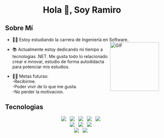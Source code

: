 <h1 align="center">Hola 👋, Soy <a>Ramiro</a></h1>

<h2>Sobre Mí</h2>
  
- 👨‍💻 Estoy estudiando la carrera de Ingeniería en Software.<img align="right" alt="GIF" height="160px" src="https://media.giphy.com/media/du3J3cXyzhj75IOgvA/giphy.gif" />
  
- 📚 Actualmente estoy dedicando mi tiempo a tecnologias .NET. Me gusta todo lo relacionado crear e innovar, estudio de forma autodidacta para potenciar mis estudios.
- 💪🏼 Metas futuras: <br>-Recibirme.<br>-Poder vivir de lo que me gusta.<br>-No perder la motivacion.

## Tecnologias

<div align="center">
  <img src="https://img.shields.io/badge/HTML%20-%23F7DF1E.svg?&style=for-the-badge&color=E34F26" />&nbsp;&nbsp;
  <img src="https://img.shields.io/badge/css%20-%23F7DF1E.svg?&style=for-the-badge&color=5BA8EE" />&nbsp;&nbsp;
  <img src="https://img.shields.io/badge/Bootstrap%20-%23F7DF1E.svg?&style=for-the-badge&color=7044A3" />&nbsp;&nbsp;
  <img src="https://img.shields.io/badge/JavaScript%20-%23F7DF1E.svg?&style=for-the-badge&color=F7DF1E" />&nbsp;&nbsp;
  <img src="https://img.shields.io/badge/Angular%20-%23F7DF1E.svg?&style=for-the-badge&color=DD0031" />&nbsp;&nbsp;
</div>
<div align="center">
  <img src="https://img.shields.io/badge/.net%20-%23F7DF1E.svg?&style=for-the-badge&color=470137" />&nbsp;&nbsp;
   <img src="https://img.shields.io/badge/.netcore%20-%23F7DF1E.svg?&style=for-the-badge&color=4A154B" />&nbsp;&nbsp;
  <img src="https://img.shields.io/badge/Entity Framework%20-%23F7DF1E.svg?&style=for-the-badge&color=1C1B7E" />&nbsp;&nbsp;
</div>
<div align="center">
  <img src="https://img.shields.io/badge/sql server%20-%23F7DF1E.svg?&style=for-the-badge&color=6CC24A" />&nbsp;&nbsp;
  <img src="https://img.shields.io/badge/GIT%20-%23F7DF1E.svg?&style=for-the-badge&color=FF3E00" />&nbsp;&nbsp;
</div>
